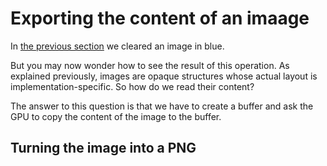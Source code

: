 # Exporting the content of an imaage

In [the previous section](/guide/image-clear) we cleared an image in blue.

But you may now wonder how to see the result of this operation. As explained previously, images
are opaque structures whose actual layout is implementation-specific. So how do we read their
content?

The answer to this question is that we have to create a buffer and ask the GPU to copy the content
of the image to the buffer.

## Turning the image into a PNG
